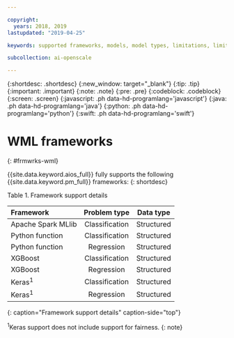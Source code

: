 ```yaml
---

copyright:
  years: 2018, 2019
lastupdated: "2019-04-25"

keywords: supported frameworks, models, model types, limitations, limits

subcollection: ai-openscale

---
```


{:shortdesc: .shortdesc}
{:new_window: target="_blank"}
{:tip: .tip}
{:important: .important}
{:note: .note}
{:pre: .pre}
{:codeblock: .codeblock}
{:screen: .screen}
{:javascript: .ph data-hd-programlang='javascript'}
{:java: .ph data-hd-programlang='java'}
{:python: .ph data-hd-programlang='python'}
{:swift: .ph data-hd-programlang='swift'}

# WML frameworks
{: #frmwrks-wml}

{{site.data.keyword.aios_full}} fully supports the following {{site.data.keyword.pm_full}} frameworks: 
{: shortdesc}

Table 1. Framework support details

| Framework | Problem type | Data type |
|:---|:---:|:---:|
| Apache Spark MLlib | Classification | Structured |
| Python function | Classification | Structured |
| Python function | Regression | Structured |
| XGBoost | Classification | Structured |
| XGBoost | Regression | Structured |
| Keras<sup>1</sup> | Classification | Structured |
| Keras<sup>1</sup> | Regression | Structured |
{: caption="Framework support details" caption-side="top"}

<sup>1</sup>Keras support does not include support for fairness.
{: note}



